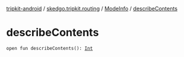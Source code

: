[tripkit-android](../../index.md) / [skedgo.tripkit.routing](../index.md) / [ModeInfo](index.md) / [describeContents](./describe-contents.md)

# describeContents

`open fun describeContents(): `[`Int`](https://kotlinlang.org/api/latest/jvm/stdlib/kotlin/-int/index.html)